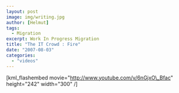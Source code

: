```yaml
---
layout: post
image: img/writing.jpg
author: [Helmut]
tags:
  - Migration
excerpt: Work In Progress Migration
title: "The IT Crowd : Fire"
date: "2007-08-03"
categories: 
  - "videos"
---
```


\[kml\_flashembed movie="http://www.youtube.com/v/6nGjxO\_Bfac" height="242" width="300" /\]
